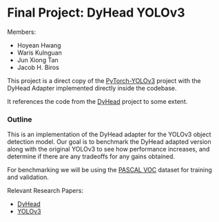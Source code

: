 # Final Project: DyHead YOLOv3

Members:
-	Hoyean Hwang
-	Waris Kulnguan
-	Jun Xiong Tan
-	Jacob H. Biros

This project is a direct copy of the [PyTorch-YOLOv3](https://github.com/eriklindernoren/PyTorch-YOLOv3) project with the DyHead Adapter implemented directly inside the codebase.

It references the code from the [DyHead](https://github.com/microsoft/DynamicHead/tree/master/dyhead) project to some extent.

### Outline

This is an implementation of the DyHead adapter for the YOLOv3 object detection model.  Our goal is to benchmark the DyHead adapted version along with the original YOLOv3 to see how performance increases, and determine if there are any tradeoffs for any gains obtained.

For benchmarking we will be using the [PASCAL VOC](http://host.robots.ox.ac.uk/pascal/VOC/) dataset for training and validation.

Relevant Research Papers:

- [DyHead](https://arxiv.org/pdf/2106.08322v1.pdf)
- [YOLOv3](https://arxiv.org/pdf/1804.02767.pdf)
